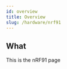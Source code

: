 ```yaml
---
id: overview
title: Overview
slug: /hardware/nrf91
---
```


## What 

This is the nRF91 page